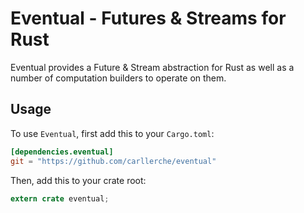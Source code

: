 # Eventual - Futures & Streams for Rust

Eventual provides a Future & Stream abstraction for Rust as well as a
number of computation builders to operate on them.

## Usage

To use `Eventual`, first add this to your `Cargo.toml`:

```toml
[dependencies.eventual]
git = "https://github.com/carllerche/eventual"
```

Then, add this to your crate root:

```rust
extern crate eventual;
```
